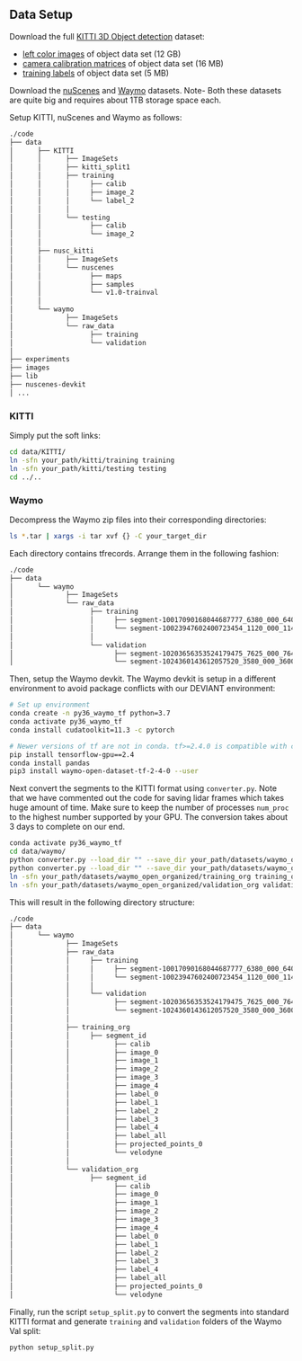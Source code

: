## Data Setup

Download the full [KITTI 3D Object detection](http://www.cvlibs.net/datasets/kitti/eval_object.php?obj_benchmark=3d) dataset:
    
- [left color images](https://s3.eu-central-1.amazonaws.com/avg-kitti/data_object_image_2.zip) of object data set (12 GB)
- [camera calibration matrices](https://s3.eu-central-1.amazonaws.com/avg-kitti/data_object_calib.zip)  of object data set (16 MB)
- [training labels](https://s3.eu-central-1.amazonaws.com/avg-kitti/data_object_label_2.zip) of object data set (5 MB)

Download the [nuScenes](https://www.nuscenes.org/nuscenes#download) and [Waymo](https://waymo.com/open/download/) datasets. Note- Both these datasets are quite big and requires about 1TB storage space each.

Setup KITTI, nuScenes and Waymo as follows:

```bash
./code
├── data
│      ├── KITTI
│      │      ├── ImageSets
│      │      ├── kitti_split1
│      │      ├── training
│      │      │     ├── calib
│      │      │     ├── image_2
│      │      │     └── label_2
│      │      │
│      │      └── testing
│      │            ├── calib
│      │            └── image_2
│      │
│      ├── nusc_kitti
│      │      ├── ImageSets
│      │      └── nuscenes
│      │            ├── maps
│      │            ├── samples
│      │            └── v1.0-trainval
│      │
│      └── waymo
│             ├── ImageSets
│             └── raw_data
│                   ├── training
│                   └── validation
│
├── experiments
├── images
├── lib
├── nuscenes-devkit        
│ ...
```

### KITTI

Simply put the soft links:

```bash
cd data/KITTI/
ln -sfn your_path/kitti/training training
ln -sfn your_path/kitti/testing testing
cd ../..
```


### Waymo

Decompress the Waymo zip files into their corresponding directories:

```bash
ls *.tar | xargs -i tar xvf {} -C your_target_dir
```

Each directory contains tfrecords. Arrange them in the following fashion:

```bash
./code
├── data
│      └── waymo
│             ├── ImageSets
│             └── raw_data
│                   ├── training
│                   │     ├── segment-10017090168044687777_6380_000_6400_000_with_camera_labels.tfrecord
│                   │     └── segment-10023947602400723454_1120_000_1140_000_with_camera_labels.tfrecord
│                   │
│                   └── validation
│                         ├── segment-10203656353524179475_7625_000_7645_000_with_camera_labels.tfrecord
│                         └── segment-1024360143612057520_3580_000_3600_000_with_camera_labels.tfrecord
```

Then, setup the Waymo devkit. The Waymo devkit is setup in a different environment to avoid package conflicts with our DEVIANT environment:

```bash
# Set up environment
conda create -n py36_waymo_tf python=3.7
conda activate py36_waymo_tf
conda install cudatoolkit=11.3 -c pytorch

# Newer versions of tf are not in conda. tf>=2.4.0 is compatible with conda.
pip install tensorflow-gpu==2.4
conda install pandas
pip3 install waymo-open-dataset-tf-2-4-0 --user
```

Next convert the segments to the KITTI format using `converter.py`. Note that we have commented out the code for saving lidar frames which takes huge amount of time. Make sure to keep the number of processes `num_proc` to the highest number supported by your GPU. The conversion takes about 3 days to complete on our end.

```bash
conda activate py36_waymo_tf
cd data/waymo/
python converter.py --load_dir "" --save_dir your_path/datasets/waymo_open_organized/ --split training   --num_proc 10
python converter.py --load_dir "" --save_dir your_path/datasets/waymo_open_organized/ --split validation --num_proc 10
ln -sfn your_path/datasets/waymo_open_organized/training_org training_org
ln -sfn your_path/datasets/waymo_open_organized/validation_org validation_org
```

This will result in the following directory structure:

```bash
./code
├── data
│      └── waymo
│             ├── ImageSets
│             ├── raw_data
│             │     ├── training
│             │     │     ├── segment-10017090168044687777_6380_000_6400_000_with_camera_labels.tfrecord
│             │     │     └── segment-10023947602400723454_1120_000_1140_000_with_camera_labels.tfrecord
│             │     │
│             │     └── validation
│             │           ├── segment-10203656353524179475_7625_000_7645_000_with_camera_labels.tfrecord
│             │           └── segment-1024360143612057520_3580_000_3600_000_with_camera_labels.tfrecord
│             │
│             ├── training_org
│             │     ├── segment_id
│             │           ├── calib
│             │           ├── image_0
│             │           ├── image_1
│             │           ├── image_2
│             │           ├── image_3
│             │           ├── image_4
│             │           ├── label_0
│             │           ├── label_1
│             │           ├── label_2
│             │           ├── label_3
│             │           ├── label_4
│             │           ├── label_all
│             │           ├── projected_points_0
│             │           └── velodyne
│             │
│             └── validation_org
│                   ├── segment_id
│                         ├── calib
│                         ├── image_0
│                         ├── image_1
│                         ├── image_2
│                         ├── image_3
│                         ├── image_4
│                         ├── label_0
│                         ├── label_1
│                         ├── label_2
│                         ├── label_3
│                         ├── label_4
│                         ├── label_all
│                         ├── projected_points_0
│                         └── velodyne

```


Finally, run the script `setup_split.py` to convert the segments into standard KITTI format and generate `training` and `validation` folders of the Waymo Val split: 

```
python setup_split.py
```

